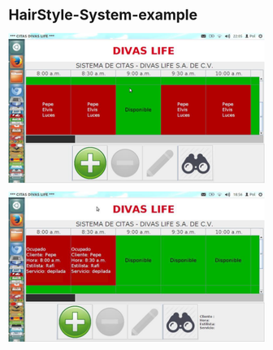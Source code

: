 # HairStyle-System-example

![alt tag](https://github.com/CristianCardosoA/HairStyle-System-example/blob/master/11874809_978220432238057_638729760_o.jpg)

![alt tag](https://github.com/CristianCardosoA/HairStyle-System-example/blob/master/mdsa.jpg)
